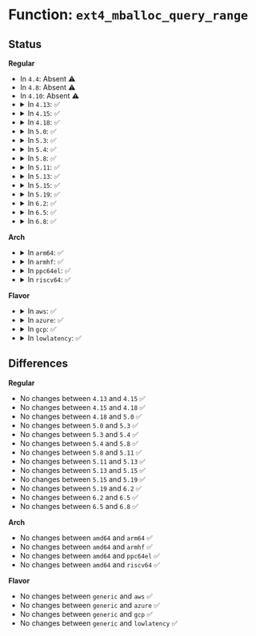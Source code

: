 # Function: <code>ext4_mballoc_query_range</code>

## Status
<b>Regular</b>
<ul>
<li>
In <code>4.4</code>: Absent ⚠️
</li>
<li>
In <code>4.8</code>: Absent ⚠️
</li>
<li>
In <code>4.10</code>: Absent ⚠️
</li>
<li>
<details>
<summary>In <code>4.13</code>: ✅</summary>

```c
int ext4_mballoc_query_range(struct super_block *sb, ext4_group_t group, ext4_grpblk_t start, ext4_grpblk_t end, ext4_mballoc_query_range_fn formatter, void *priv);
```

**Collision:** Unique Global

**Inline:** No

**Transformation:** False

**Instances:**

```
In fs/ext4/mballoc.c (ffffffff81313030)
Location: fs/ext4/mballoc.c:5337
Inline: False
Direct callers:
  - fs/ext4/fsmap.c:ext4_getfsmap_datadev
```
**Symbols:**

```
ffffffff81313030-ffffffff81313352: ext4_mballoc_query_range (STB_GLOBAL)
```
</details>
</li>
<li>
<details>
<summary>In <code>4.15</code>: ✅</summary>

```c
int ext4_mballoc_query_range(struct super_block *sb, ext4_group_t group, ext4_grpblk_t start, ext4_grpblk_t end, ext4_mballoc_query_range_fn formatter, void *priv);
```

**Collision:** Unique Global

**Inline:** No

**Transformation:** False

**Instances:**

```
In fs/ext4/mballoc.c (ffffffff813377f0)
Location: fs/ext4/mballoc.c:5341
Inline: False
Direct callers:
  - fs/ext4/fsmap.c:ext4_getfsmap_datadev
```
**Symbols:**

```
ffffffff813377f0-ffffffff81337b15: ext4_mballoc_query_range (STB_GLOBAL)
```
</details>
</li>
<li>
<details>
<summary>In <code>4.18</code>: ✅</summary>

```c
int ext4_mballoc_query_range(struct super_block *sb, ext4_group_t group, ext4_grpblk_t start, ext4_grpblk_t end, ext4_mballoc_query_range_fn formatter, void *priv);
```

**Collision:** Unique Global

**Inline:** No

**Transformation:** False

**Instances:**

```
In fs/ext4/mballoc.c (ffffffff81365d50)
Location: fs/ext4/mballoc.c:5311
Inline: False
Direct callers:
  - fs/ext4/fsmap.c:ext4_getfsmap_datadev
```
**Symbols:**

```
ffffffff81365d50-ffffffff81366069: ext4_mballoc_query_range (STB_GLOBAL)
```
</details>
</li>
<li>
<details>
<summary>In <code>5.0</code>: ✅</summary>

```c
int ext4_mballoc_query_range(struct super_block *sb, ext4_group_t group, ext4_grpblk_t start, ext4_grpblk_t end, ext4_mballoc_query_range_fn formatter, void *priv);
```

**Collision:** Unique Global

**Inline:** No

**Transformation:** False

**Instances:**

```
In fs/ext4/mballoc.c (ffffffff8137e1b0)
Location: fs/ext4/mballoc.c:5318
Inline: False
Direct callers:
  - fs/ext4/fsmap.c:ext4_getfsmap_datadev
```
**Symbols:**

```
ffffffff8137e1b0-ffffffff8137e4c9: ext4_mballoc_query_range (STB_GLOBAL)
```
</details>
</li>
<li>
<details>
<summary>In <code>5.3</code>: ✅</summary>

```c
int ext4_mballoc_query_range(struct super_block *sb, ext4_group_t group, ext4_grpblk_t start, ext4_grpblk_t end, ext4_mballoc_query_range_fn formatter, void *priv);
```

**Collision:** Unique Global

**Inline:** No

**Transformation:** False

**Instances:**

```
In fs/ext4/mballoc.c (ffffffff813a7640)
Location: fs/ext4/mballoc.c:5320
Inline: False
Direct callers:
  - fs/ext4/fsmap.c:ext4_getfsmap_datadev
```
**Symbols:**

```
ffffffff813a7640-ffffffff813a78cf: ext4_mballoc_query_range (STB_GLOBAL)
```
</details>
</li>
<li>
<details>
<summary>In <code>5.4</code>: ✅</summary>

```c
int ext4_mballoc_query_range(struct super_block *sb, ext4_group_t group, ext4_grpblk_t start, ext4_grpblk_t end, ext4_mballoc_query_range_fn formatter, void *priv);
```

**Collision:** Unique Global

**Inline:** No

**Transformation:** False

**Instances:**

```
In fs/ext4/mballoc.c (ffffffff813c04e0)
Location: fs/ext4/mballoc.c:5341
Inline: False
Direct callers:
  - fs/ext4/fsmap.c:ext4_getfsmap_datadev
```
**Symbols:**

```
ffffffff813c04e0-ffffffff813c076f: ext4_mballoc_query_range (STB_GLOBAL)
```
</details>
</li>
<li>
<details>
<summary>In <code>5.8</code>: ✅</summary>

```c
int ext4_mballoc_query_range(struct super_block *sb, ext4_group_t group, ext4_grpblk_t start, ext4_grpblk_t end, ext4_mballoc_query_range_fn formatter, void *priv);
```

**Collision:** Unique Global

**Inline:** No

**Transformation:** False

**Instances:**

```
In fs/ext4/mballoc.c (ffffffff8140c610)
Location: fs/ext4/mballoc.c:5586
Inline: False
Direct callers:
  - fs/ext4/fsmap.c:ext4_getfsmap_datadev
```
**Symbols:**

```
ffffffff8140c610-ffffffff8140c949: ext4_mballoc_query_range (STB_GLOBAL)
```
</details>
</li>
<li>
<details>
<summary>In <code>5.11</code>: ✅</summary>

```c
int ext4_mballoc_query_range(struct super_block *sb, ext4_group_t group, ext4_grpblk_t start, ext4_grpblk_t end, ext4_mballoc_query_range_fn formatter, void *priv);
```

**Collision:** Unique Global

**Inline:** No

**Transformation:** False

**Instances:**

```
In fs/ext4/mballoc.c (ffffffff8141fa80)
Location: fs/ext4/mballoc.c:5873
Inline: False
Direct callers:
  - fs/ext4/fsmap.c:ext4_getfsmap_datadev
```
**Symbols:**

```
ffffffff8141fa80-ffffffff8141fdb3: ext4_mballoc_query_range (STB_GLOBAL)
```
</details>
</li>
<li>
<details>
<summary>In <code>5.13</code>: ✅</summary>

```c
int ext4_mballoc_query_range(struct super_block *sb, ext4_group_t group, ext4_grpblk_t start, ext4_grpblk_t end, ext4_mballoc_query_range_fn formatter, void *priv);
```

**Collision:** Unique Global

**Inline:** No

**Transformation:** False

**Instances:**

```
In fs/ext4/mballoc.c (ffffffff81426350)
Location: fs/ext4/mballoc.c:6406
Inline: False
Direct callers:
  - fs/ext4/fsmap.c:ext4_getfsmap_datadev
```
**Symbols:**

```
ffffffff81426350-ffffffff814265f6: ext4_mballoc_query_range (STB_GLOBAL)
```
</details>
</li>
<li>
<details>
<summary>In <code>5.15</code>: ✅</summary>

```c
int ext4_mballoc_query_range(struct super_block *sb, ext4_group_t group, ext4_grpblk_t start, ext4_grpblk_t end, ext4_mballoc_query_range_fn formatter, void *priv);
```

**Collision:** Unique Global

**Inline:** No

**Transformation:** False

**Instances:**

```
In fs/ext4/mballoc.c (ffffffff8147a000)
Location: fs/ext4/mballoc.c:6499
Inline: False
Direct callers:
  - fs/ext4/fsmap.c:ext4_getfsmap_datadev
```
**Symbols:**

```
ffffffff8147a000-ffffffff8147a28c: ext4_mballoc_query_range (STB_GLOBAL)
```
</details>
</li>
<li>
<details>
<summary>In <code>5.19</code>: ✅</summary>

```c
int ext4_mballoc_query_range(struct super_block *sb, ext4_group_t group, ext4_grpblk_t start, ext4_grpblk_t end, ext4_mballoc_query_range_fn formatter, void *priv);
```

**Collision:** Unique Global

**Inline:** No

**Transformation:** False

**Instances:**

```
In fs/ext4/mballoc.c (ffffffff814fc280)
Location: fs/ext4/mballoc.c:6591
Inline: False
Direct callers:
  - fs/ext4/fsmap.c:ext4_getfsmap_datadev
```
**Symbols:**

```
ffffffff814fc280-ffffffff814fc549: ext4_mballoc_query_range (STB_GLOBAL)
```
</details>
</li>
<li>
<details>
<summary>In <code>6.2</code>: ✅</summary>

```c
int ext4_mballoc_query_range(struct super_block *sb, ext4_group_t group, ext4_grpblk_t start, ext4_grpblk_t end, ext4_mballoc_query_range_fn formatter, void *priv);
```

**Collision:** Unique Global

**Inline:** No

**Transformation:** False

**Instances:**

```
In fs/ext4/mballoc.c (ffffffff81596a10)
Location: fs/ext4/mballoc.c:6560
Inline: False
Direct callers:
  - fs/ext4/fsmap.c:ext4_getfsmap_datadev
```
**Symbols:**

```
ffffffff81596a10-ffffffff81596c75: ext4_mballoc_query_range (STB_GLOBAL)
```
</details>
</li>
<li>
<details>
<summary>In <code>6.5</code>: ✅</summary>

```c
int ext4_mballoc_query_range(struct super_block *sb, ext4_group_t group, ext4_grpblk_t start, ext4_grpblk_t end, ext4_mballoc_query_range_fn formatter, void *priv);
```

**Collision:** Unique Global

**Inline:** No

**Transformation:** False

**Instances:**

```
In fs/ext4/mballoc.c (ffffffff815cd400)
Location: fs/ext4/mballoc.c:7138
Inline: False
Direct callers:
  - fs/ext4/fsmap.c:ext4_getfsmap_datadev
```
**Symbols:**

```
ffffffff815cd400-ffffffff815cd6b2: ext4_mballoc_query_range (STB_GLOBAL)
```
</details>
</li>
<li>
<details>
<summary>In <code>6.8</code>: ✅</summary>

```c
int ext4_mballoc_query_range(struct super_block *sb, ext4_group_t group, ext4_grpblk_t start, ext4_grpblk_t end, ext4_mballoc_query_range_fn formatter, void *priv);
```

**Collision:** Unique Global

**Inline:** No

**Transformation:** False

**Instances:**

```
In fs/ext4/mballoc.c (ffffffff81605c80)
Location: fs/ext4/mballoc.c:6978
Inline: False
Direct callers:
  - fs/ext4/fsmap.c:ext4_getfsmap_datadev
```
**Symbols:**

```
ffffffff81605c80-ffffffff81605f32: ext4_mballoc_query_range (STB_GLOBAL)
```
</details>
</li>
</ul>
<b>Arch</b>
<ul>
<li>
<details>
<summary>In <code>arm64</code>: ✅</summary>

```c
int ext4_mballoc_query_range(struct super_block *sb, ext4_group_t group, ext4_grpblk_t start, ext4_grpblk_t end, ext4_mballoc_query_range_fn formatter, void *priv);
```

**Collision:** Unique Global

**Inline:** No

**Transformation:** False

**Instances:**

```
In fs/ext4/mballoc.c (ffff8000104970f0)
Location: fs/ext4/mballoc.c:5341
Inline: False
Direct callers:
  - fs/ext4/fsmap.c:ext4_getfsmap_datadev
```
**Symbols:**

```
ffff8000104970f0-ffff8000104972c0: ext4_mballoc_query_range (STB_GLOBAL)
```
</details>
</li>
<li>
<details>
<summary>In <code>armhf</code>: ✅</summary>

```c
int ext4_mballoc_query_range(struct super_block *sb, ext4_group_t group, ext4_grpblk_t start, ext4_grpblk_t end, ext4_mballoc_query_range_fn formatter, void *priv);
```

**Collision:** Unique Global

**Inline:** No

**Transformation:** False

**Instances:**

```
In fs/ext4/mballoc.c (c06593bc)
Location: fs/ext4/mballoc.c:5341
Inline: False
Direct callers:
  - fs/ext4/fsmap.c:ext4_getfsmap_datadev
```
**Symbols:**

```
c06593bc-c06596e8: ext4_mballoc_query_range (STB_GLOBAL)
```
</details>
</li>
<li>
<details>
<summary>In <code>ppc64el</code>: ✅</summary>

```c
int ext4_mballoc_query_range(struct super_block *sb, ext4_group_t group, ext4_grpblk_t start, ext4_grpblk_t end, ext4_mballoc_query_range_fn formatter, void *priv);
```

**Collision:** Unique Global

**Inline:** No

**Transformation:** False

**Instances:**

```
In fs/ext4/mballoc.c (c0000000005c15e0)
Location: fs/ext4/mballoc.c:5341
Inline: False
Direct callers:
  - fs/ext4/fsmap.c:ext4_getfsmap_datadev
```
**Symbols:**

```
c0000000005c15e0-c0000000005c1a3c: ext4_mballoc_query_range (STB_GLOBAL)
```
</details>
</li>
<li>
<details>
<summary>In <code>riscv64</code>: ✅</summary>

```c
int ext4_mballoc_query_range(struct super_block *sb, ext4_group_t group, ext4_grpblk_t start, ext4_grpblk_t end, ext4_mballoc_query_range_fn formatter, void *priv);
```

**Collision:** Unique Global

**Inline:** No

**Transformation:** False

**Instances:**

```
In fs/ext4/mballoc.c (ffffffe00031bb0c)
Location: fs/ext4/mballoc.c:5341
Inline: False
Direct callers:
  - fs/ext4/fsmap.c:ext4_getfsmap_datadev
```
**Symbols:**

```
ffffffe00031bb0c-ffffffe00031bdcc: ext4_mballoc_query_range (STB_GLOBAL)
```
</details>
</li>
</ul>
<b>Flavor</b>
<ul>
<li>
<details>
<summary>In <code>aws</code>: ✅</summary>

```c
int ext4_mballoc_query_range(struct super_block *sb, ext4_group_t group, ext4_grpblk_t start, ext4_grpblk_t end, ext4_mballoc_query_range_fn formatter, void *priv);
```

**Collision:** Unique Global

**Inline:** No

**Transformation:** False

**Instances:**

```
In fs/ext4/mballoc.c (ffffffff813b8ac0)
Location: fs/ext4/mballoc.c:5341
Inline: False
Direct callers:
  - fs/ext4/fsmap.c:ext4_getfsmap_datadev
```
**Symbols:**

```
ffffffff813b8ac0-ffffffff813b8d4f: ext4_mballoc_query_range (STB_GLOBAL)
```
</details>
</li>
<li>
<details>
<summary>In <code>azure</code>: ✅</summary>

```c
int ext4_mballoc_query_range(struct super_block *sb, ext4_group_t group, ext4_grpblk_t start, ext4_grpblk_t end, ext4_mballoc_query_range_fn formatter, void *priv);
```

**Collision:** Unique Global

**Inline:** No

**Transformation:** False

**Instances:**

```
In fs/ext4/mballoc.c (ffffffff813a9550)
Location: fs/ext4/mballoc.c:5341
Inline: False
Direct callers:
  - fs/ext4/fsmap.c:ext4_getfsmap_datadev
```
**Symbols:**

```
ffffffff813a9550-ffffffff813a97df: ext4_mballoc_query_range (STB_GLOBAL)
```
</details>
</li>
<li>
<details>
<summary>In <code>gcp</code>: ✅</summary>

```c
int ext4_mballoc_query_range(struct super_block *sb, ext4_group_t group, ext4_grpblk_t start, ext4_grpblk_t end, ext4_mballoc_query_range_fn formatter, void *priv);
```

**Collision:** Unique Global

**Inline:** No

**Transformation:** False

**Instances:**

```
In fs/ext4/mballoc.c (ffffffff813b6320)
Location: fs/ext4/mballoc.c:5341
Inline: False
Direct callers:
  - fs/ext4/fsmap.c:ext4_getfsmap_datadev
```
**Symbols:**

```
ffffffff813b6320-ffffffff813b65af: ext4_mballoc_query_range (STB_GLOBAL)
```
</details>
</li>
<li>
<details>
<summary>In <code>lowlatency</code>: ✅</summary>

```c
int ext4_mballoc_query_range(struct super_block *sb, ext4_group_t group, ext4_grpblk_t start, ext4_grpblk_t end, ext4_mballoc_query_range_fn formatter, void *priv);
```

**Collision:** Unique Global

**Inline:** No

**Transformation:** False

**Instances:**

```
In fs/ext4/mballoc.c (ffffffff813cb040)
Location: fs/ext4/mballoc.c:5341
Inline: False
Direct callers:
  - fs/ext4/fsmap.c:ext4_getfsmap_datadev
```
**Symbols:**

```
ffffffff813cb040-ffffffff813cb2ca: ext4_mballoc_query_range (STB_GLOBAL)
```
</details>
</li>
</ul>

## Differences
<b>Regular</b>
<ul>
<li>
No changes between <code>4.13</code> and <code>4.15</code> ✅
</li>
<li>
No changes between <code>4.15</code> and <code>4.18</code> ✅
</li>
<li>
No changes between <code>4.18</code> and <code>5.0</code> ✅
</li>
<li>
No changes between <code>5.0</code> and <code>5.3</code> ✅
</li>
<li>
No changes between <code>5.3</code> and <code>5.4</code> ✅
</li>
<li>
No changes between <code>5.4</code> and <code>5.8</code> ✅
</li>
<li>
No changes between <code>5.8</code> and <code>5.11</code> ✅
</li>
<li>
No changes between <code>5.11</code> and <code>5.13</code> ✅
</li>
<li>
No changes between <code>5.13</code> and <code>5.15</code> ✅
</li>
<li>
No changes between <code>5.15</code> and <code>5.19</code> ✅
</li>
<li>
No changes between <code>5.19</code> and <code>6.2</code> ✅
</li>
<li>
No changes between <code>6.2</code> and <code>6.5</code> ✅
</li>
<li>
No changes between <code>6.5</code> and <code>6.8</code> ✅
</li>
</ul>
<b>Arch</b>
<ul>
<li>
No changes between <code>amd64</code> and <code>arm64</code> ✅
</li>
<li>
No changes between <code>amd64</code> and <code>armhf</code> ✅
</li>
<li>
No changes between <code>amd64</code> and <code>ppc64el</code> ✅
</li>
<li>
No changes between <code>amd64</code> and <code>riscv64</code> ✅
</li>
</ul>
<b>Flavor</b>
<ul>
<li>
No changes between <code>generic</code> and <code>aws</code> ✅
</li>
<li>
No changes between <code>generic</code> and <code>azure</code> ✅
</li>
<li>
No changes between <code>generic</code> and <code>gcp</code> ✅
</li>
<li>
No changes between <code>generic</code> and <code>lowlatency</code> ✅
</li>
</ul>
